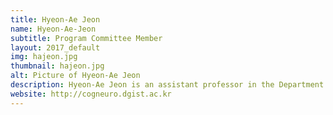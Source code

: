 ```yaml
---
title: Hyeon-Ae Jeon
name: Hyeon-Ae-Jeon
subtitle: Program Committee Member
layout: 2017_default
img: hajeon.jpg
thumbnail: hajeon.jpg
alt: Picture of Hyeon-Ae Jeon
description: Hyeon-Ae Jeon is an assistant professor in the Department of Cognitive and Brain Sciences, DGIST.
website: http://cogneuro.dgist.ac.kr
---
```

